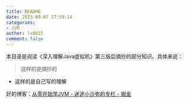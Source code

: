 ```yaml
---
title: README
date: 2023-09-07 17:59:14
categories:
- JVM
author: lx0815
comment: false
---
```


本目录是阅读《深入理解Java虚拟机》第三版后摘抄的部分知识。具体来说：
> 这样的是摘抄的

- 这样的是自己写的理解

好的博客：[从零开始学JVM - 迷途小沙弥的专栏 - 掘金](https://juejin.cn/column/6965480538207420453)
